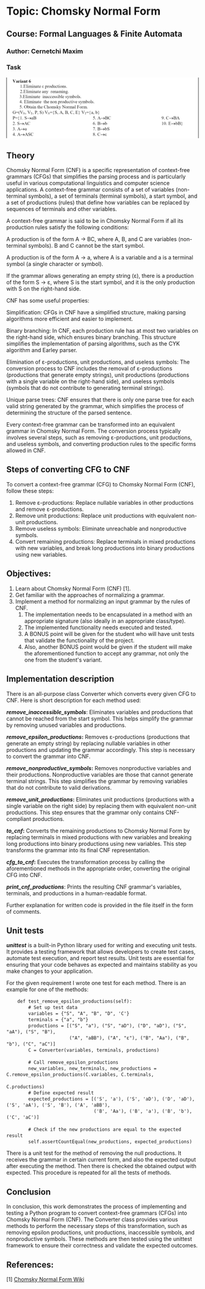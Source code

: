 # Topic: Chomsky Normal Form
## Course: Formal Languages & Finite Automata
### Author: Cernetchi Maxim
### Task
![Task](Images/var6.png)
## Theory
<p>
Chomsky Normal Form (CNF) is a specific representation of context-free grammars (CFGs) that simplifies the parsing process and is particularly useful in various computational linguistics and computer science applications. A context-free grammar consists of a set of variables (non-terminal symbols), a set of terminals (terminal symbols), a start symbol, and a set of productions (rules) that define how variables can be replaced by sequences of terminals and other variables.

A context-free grammar is said to be in Chomsky Normal Form if all its production rules satisfy the following conditions:

A production is of the form A -> BC, where A, B, and C are variables (non-terminal symbols). B and C cannot be the start symbol.

A production is of the form A -> a, where A is a variable and a is a terminal symbol (a single character or symbol).

If the grammar allows generating an empty string (ε), there is a production of the form S -> ε, where S is the start symbol, and it is the only production with S on the right-hand side.

CNF has some useful properties:

Simplification: CFGs in CNF have a simplified structure, making parsing algorithms more efficient and easier to implement.

Binary branching: In CNF, each production rule has at most two variables on the right-hand side, which ensures binary branching. This structure simplifies the implementation of parsing algorithms, such as the CYK algorithm and Earley parser.

Elimination of ε-productions, unit productions, and useless symbols: The conversion process to CNF includes the removal of ε-productions (productions that generate empty strings), unit productions (productions with a single variable on the right-hand side), and useless symbols (symbols that do not contribute to generating terminal strings).

Unique parse trees: CNF ensures that there is only one parse tree for each valid string generated by the grammar, which simplifies the process of determining the structure of the parsed sentence.

Every context-free grammar can be transformed into an equivalent grammar in Chomsky Normal Form. The conversion process typically involves several steps, such as removing ε-productions, unit productions, and useless symbols, and converting production rules to the specific forms allowed in CNF.
</p>

## Steps of converting CFG to CNF
To convert a context-free grammar (CFG) to Chomsky Normal Form (CNF), follow these steps:

1. Remove ε-productions: Replace nullable variables in other productions and remove ε-productions.
2. Remove unit productions: Replace unit productions with equivalent non-unit productions.
3. Remove useless symbols: Eliminate unreachable and nonproductive symbols.
4. Convert remaining productions: Replace terminals in mixed productions with new variables, and break long productions into binary productions using new variables.

## Objectives:
1. Learn about Chomsky Normal Form (CNF) [1].
2. Get familiar with the approaches of normalizing a grammar.
3. Implement a method for normalizing an input grammar by the rules of CNF.
    1. The implementation needs to be encapsulated in a method with an appropriate signature (also ideally in an appropriate class/type).
    2. The implemented functionality needs executed and tested.
    3. A BONUS point will be given for the student who will have unit tests that validate the functionality of the project.
    4. Also, another BONUS point would be given if the student will make the aforementioned function to accept any grammar, not only the one from the student's variant.

## Implementation description
There is an all-purpose class Converter which converts every given CFG to CNF. Here is short description for each method used:

**_remove_inaccessible_symbols_**: Eliminates variables and productions that cannot be reached from the start symbol. This helps simplify the grammar by removing unused variables and productions.

**_remove_epsilon_productions_:** Removes ε-productions (productions that generate an empty string) by replacing nullable variables in other productions and updating the grammar accordingly. This step is necessary to convert the grammar into CNF.

**_remove_nonproductive_symbols_:** Removes nonproductive variables and their productions. Nonproductive variables are those that cannot generate terminal strings. This step simplifies the grammar by removing variables that do not contribute to valid derivations.

**_remove_unit_productions_:** Eliminates unit productions (productions with a single variable on the right side) by replacing them with equivalent non-unit productions. This step ensures that the grammar only contains CNF-compliant productions.

**_to_cnf_:** Converts the remaining productions to Chomsky Normal Form by replacing terminals in mixed productions with new variables and breaking long productions into binary productions using new variables. This step transforms the grammar into its final CNF representation.

**_cfg_to_cnf_:** Executes the transformation process by calling the aforementioned methods in the appropriate order, converting the original CFG into CNF.

**_print_cnf_productions_**: Prints the resulting CNF grammar's variables, terminals, and productions in a human-readable format.

Further explanation for written code is provided in the file itself in the form of comments.
## Unit tests
**_unittest_** is a built-in Python library used for writing and executing unit tests. It provides a testing framework that allows developers to create test cases, automate test execution, and report test results. Unit tests are essential for ensuring that your code behaves as expected and maintains stability as you make changes to your application.

For the given requirement I wrote one test for each method.
There is an example for one of the methods:
```
    def test_remove_epsilon_productions(self):
        # Set up test data
        variables = {"S", "A", "B", "D", 'C'}
        terminals = {"a", "b"}
        productions = [("S", "a"), ("S", "aD"), ("D", "aD"), ("S", "aA"), ("S", "B"),
                       ("A", "aBB"), ("A", "ε"), ("B", "Aa"), ("B", "b"), ("C", "aC")]
        C = Converter(variables, terminals, productions)

        # Call remove_epsilon_productions
        new_variables, new_terminals, new_productions = C.remove_epsilon_productions(C.variables, C.terminals,
                                                                                     C.productions)
        # Define expected result
        expected_productions = [('S', 'a'), ('S', 'aD'), ('D', 'aD'), ('S', 'aA'), ('S', 'B'), ('A', 'aBB'),
                                ('B', 'Aa'), ('B', 'a'), ('B', 'b'), ('C', 'aC')]

        # Check if the new productions are equal to the expected result
        self.assertCountEqual(new_productions, expected_productions)
```
There is a unit test for the method of removing the null productions. It receives the grammar in certain current form, and also the expected output after executing the method. 
Then there is checked the obtained output with expected. This procedure is repeated for all the tests of methods.

## Conclusion
In conclusion, this work demonstrates the process of implementing and testing a Python program to convert context-free grammars (CFGs) into Chomsky Normal Form (CNF). The Converter class provides various methods to perform the necessary steps of this transformation, such as removing epsilon productions, unit productions, inaccessible symbols, and nonproductive symbols. These methods are then tested using the unittest framework to ensure their correctness and validate the expected outcomes.
## References:
[1] [Chomsky Normal Form Wiki](https://en.wikipedia.org/wiki/Chomsky_normal_form)
